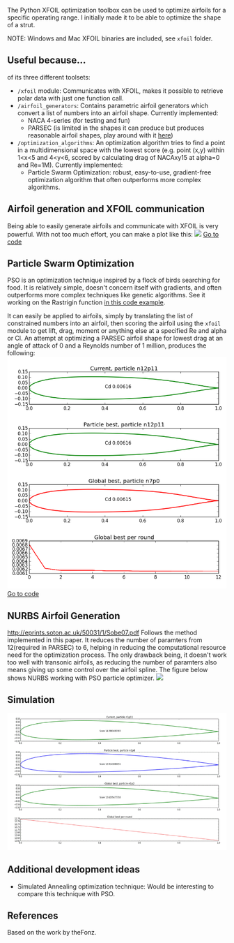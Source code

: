 The Python XFOIL optimization toolbox can be used to optimize airfoils for a specific operating range. I initially made it to be able to optimize the shape of a strut.

NOTE: Windows and Mac XFOIL binaries are included, see `xfoil` folder.

## Useful because...
of its three different toolsets:
- `/xfoil` module: Communicates with XFOIL, makes it possible to retrieve polar data with just one function call.
- `/airfoil_generators`: Contains parametric airfoil generators which convert a list of numbers into an airfoil shape. Currently implemented:
  - NACA 4-series (for testing and fun)
  - PARSEC (is limited in the shapes it can produce but produces reasonable airfoil shapes, play around with it [here](http://www.as.dlr.de/hs/d.PARSEC/Parsec.html))
- `/optimization_algorithms`: An optimization algorithm tries to find a point in a multidimensional space with the lowest score (e.g. point (x,y) within 1<x<5 and 4<y<6, scored by calculating drag of NACAxy15 at alpha=0 and Re=1M). Currently implemented:
  - Particle Swarm Optimization: robust, easy-to-use, gradient-free optimization algorithm that often outperforms more complex algorithms.

## Airfoil generation and XFOIL communication
Being able to easily generate airfoils and communicate with XFOIL is very powerful. With not too much effort, you can make a plot like this:
![](example_figures/naca4series-rangeplot.png)
[Go to code](example_naca4_drag.py)

## Particle Swarm Optimization
PSO is an optimization technique inspired by a flock of birds searching for food. It is relatively simple, doesn't concern itself with gradients, and often outperforms more complex techniques like genetic algorithms. See it working on the Rastrigin function [in this code example](example_pso_rastrigin_test).

It can easily be applied to airfoils, simply by translating the list of constrained numbers into an airfoil, then scoring the airfoil using the `xfoil` module to get lift, drag, moment or anything else at a specified Re and alpha or Cl. An attempt at optimizing a PARSEC airfoil shape for lowest drag at an angle of attack of 0 and a Reynolds number of 1 million, produces the following:
![](example_figures/pso-parsec-dragalpha0-Re1M.png)
[Go to code](example_pso_drag_highRe.py)

## NURBS Airfoil Generation 
http://eprints.soton.ac.uk/50031/1/Sobe07.pdf
Follows the method implemented in this paper. It reduces the number of paramters from 12(required in PARSEC) to 6, helping in reducing the computational resource need for the optimization process. The only drawback being, it doesn't work too well with transonic airfoils, as reducing the number of paramters also
means giving up some control over the airfoil spline. The figure below shows NURBS working with PSO particle optimizer. 
![](example_figures/pso-nurbs-dragalpha0-Re1M.png)  

## Simulation
![](example_figures/sim.gif)

## Additional development ideas
- Simulated Annealing optimization technique: Would be interesting to compare this technique with PSO.

## References
Based on the work by theFonz. 
